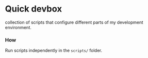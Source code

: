# Quick devbox
collection of scripts that configure different parts of my development environment.


### How
Run scripts independently in the `scripts/` folder.
